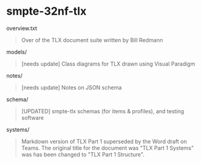 # smpte-32nf-tlx


overview.txt
> Over of the TLX document suite written by Bill Redmann

models/
> [needs update] Class diagrams for TLX drawn using Visual Paradigm

notes/
> [needs update] Notes on JSON schema

schema/
> [UPDATED] smpte-tlx schemas (for items & profiles), and testing software

systems/
> Markdown version of TLX Part 1 superseded by the Word draft on Teams.
The original title for the document was "TLX Part 1 Systems" was has been changed to
"TLX Part 1 Structure".


